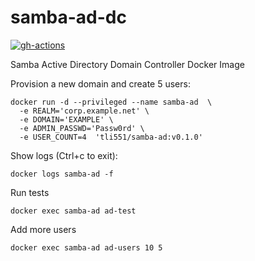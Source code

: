 # samba-ad-dc

[![gh-actions](https://github.com/tongli01/samba-ad-dc/actions/workflows/ubuntu-image.yml/badge.svg)](https://github.com/litong01/samba-ad-dc/actions/workflows/ubuntu-image.yml)

Samba Active Directory Domain Controller Docker Image

Provision a new domain and create 5 users:
```
docker run -d --privileged --name samba-ad  \
  -e REALM='corp.example.net' \
  -e DOMAIN='EXAMPLE' \
  -e ADMIN_PASSWD='Passw0rd' \
  -e USER_COUNT=4  'tli551/samba-ad:v0.1.0'
```

Show logs (Ctrl+c to exit):
```
docker logs samba-ad -f
```

Run tests
```
docker exec samba-ad ad-test
```

Add more users
```
docker exec samba-ad ad-users 10 5
```
